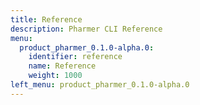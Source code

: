 ```yaml
---
title: Reference
description: Pharmer CLI Reference
menu:
  product_pharmer_0.1.0-alpha.0:
    identifier: reference
    name: Reference
    weight: 1000
left_menu: product_pharmer_0.1.0-alpha.0
---
```

